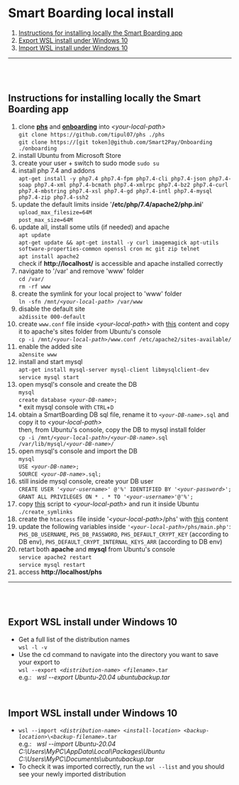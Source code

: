 # Smart Boarding local install

1. [Instructions for installing locally the Smart Boarding app](#summary1)
1. [Export WSL install under Windows 10](#summary2)
3. [Import WSL install under Windows 10](#summary3)

---

<br><br>
## Instructions for installing locally the Smart Boarding app <a name="summary1"></a>

<ol>
  <li>
    clone <b><a href="https://github.com/tipul07/phs">phs</a></b> and <b><a href="https://github.com/Smart2Pay/Onboarding">onboarding</a></b> into <i>&lt;your-local-path&gt;</i><br/>
    <code>git clone https://github.com/tipul07/phs ./phs</code><br/>
    <code>git clone https://[git token]@github.com/Smart2Pay/Onboarding ./onboarding</code>
  </li>
  <li>
    install Ubuntu from Microsoft Store
  </li>
  <li>
    create your user + switch to sudo mode <code>sudo su</code>
  </li>
  <li>
    install php 7.4 and addons<br/>
    <code>apt-get install -y php7.4 php7.4-fpm php7.4-cli php7.4-json php7.4-soap php7.4-xml php7.4-bcmath php7.4-xmlrpc php7.4-bz2 php7.4-curl php7.4-mbstring php7.4-xsl php7.4-gd php7.4-intl php7.4-mysql php7.4-zip php7.4-ssh2</code>
  </li>
	<li>
		update the default limits inside '<b>/etc/php/7.4/apache2/php.ini</b>'<br/>
		<code>upload_max_filesize=64M</code><br/>
		<code>post_max_size=64M</code>
	</li>
  <li>
    update all, install some utils (if needed) and apache<br/>
    <code>apt update</code><br/>
    <code>apt-get update && apt-get install -y curl imagemagick apt-utils software-properties-common openssl cron mc git zip telnet</code><br/>
    <code>apt install apache2</code><br/>
    check if <b>http://localhost/</b> is accessible and apache installed correctly
  </li>
  <li>
    navigate to '/var' and remove 'www' folder<br/>
    <code>cd /var/</code><br/>
    <code>rm -rf www</code>
  </li>
  <li>
    create the symlink for your local project to 'www' folder<br/>
    <code>ln -sfn /mnt/<i>&lt;your-local-path&gt;</i> /var/www</code>
  </li>
  <li>
    disable the default site<br/>
    <code>a2dissite 000-default</code>
  </li>
  <li>
    create <code>www.conf</code> file inside <i>&lt;your-local-path&gt;</i> with <a href="res/www.conf">this</a> content and copy it to apache's sites folder from Ubuntu's console<br/>
    <code>cp -i /mnt/<i>&lt;your-local-path&gt;</i>/www.conf /etc/apache2/sites-available/</code>
  </li>
  <li>
    enable the added site<br/>
    <code>a2ensite www</code>
  </li>
  <li>
    install and start mysql<br/>
    <code>apt-get install mysql-server mysql-client libmysqlclient-dev</code><br/>
    <code>service mysql start</code>
  </li>
  <li>
    open mysql's console and create the DB<br/>
		<code>mysql</code><br/>
    <code>create database <i>&lt;your-DB-name&gt;</i>;</code><br//>
    * exit mysql console with <code>CTRL</code>+<code>D</code>
  </li>
  <li>
    obtain a SmartBoarding DB sql file, rename it to <code><i>&lt;your-DB-name&gt;</i>.sql</code> and copy it to <i>&lt;your-local-path&gt;</i><br/>
    then, from Ubuntu's console, copy the DB to mysql install folder<br/>
    <code>cp -i /mnt/<i>&lt;your-local-path&gt;</i>/<i>&lt;your-DB-name&gt;</i>.sql /var/lib/mysql/<i>&lt;your-DB-name&gt;</i>/</code>
  </li>
  <li>
    open mysql's console and import the DB<br/>
		<code>mysql</code><br/>
    <code>USE <i>&lt;your-DB-name&gt;</i>;</code><br/>
	  <code>SOURCE <i>&lt;your-DB-name&gt;</i>.sql;</code>
  </li>
  <li>
    still inside mysql console, create your DB user<br/>
    <code>CREATE USER '<i>&lt;your-username&gt;</i>' @'%' IDENTIFIED BY '<i>&lt;your-password&gt;</i>';</code><br/>
    <code>GRANT ALL PRIVILEGES ON * . * TO '<i>&lt;your-username&gt;</i>'@'%';</code>
  </li>
  <li>
    copy <a href="res/create_symlinks.sh">this</a> script to <i>&lt;your-local-path&gt;</i> and run it inside Ubuntu<br/>
    <code>./create_symlinks</code>
  </li>
  <li>
		create the <code>htaccess</code> file inside '<i>&lt;your-local-path&gt;</i>/phs' with <a href="res/htaccess">this</a> content
  </li>
	<li>
		update the following variables inside <code>'<i>&lt;your-local-path&gt;</i>/phs/main.php'</code>:<br/>
		<code>PHS_DB_USERNAME</code>, <code>PHS_DB_PASSWORD</code>, <code>PHS_DEFAULT_CRYPT_KEY</code> (according to DB env), <code>PHS_DEFAULT_CRYPT_INTERNAL_KEYS_ARR</code> (according to DB env)
	</li>
	<li>
		retart both <b>apache</b> and <b>mysql</b> from Ubuntu's console<br/>
		<code>service apache2 restart</code><br/>
		<code>service mysql restart</code>
	</li>
	<li>
		access <b>http://localhost/phs</b>
	</li>
</ol>

---
<br/><br/>
## Export WSL install under Windows 10 <a name="summary2"></a>
<ul>
	<li>
		Get a full list of the distribution names<br/>
		<code>wsl -l -v</code>
	</li>
	<li>
		Use the cd command to navigate into the directory you want to save your export to<br/>
		<code>wsl --export <i>&lt;distribution-name&gt;</i> <i>&lt;filename&gt;</i>.tar</code><br>
		e.g.: &nbsp;&nbsp;<i>wsl --export Ubuntu-20.04 ubuntubackup.tar</i>
	</li>
</ul>
<br/>

## Import WSL install under Windows 10 <a name="summary3"></a>
<ul>
	<li>
		<code>wsl --import <i>&lt;distribution-name&gt;</i> <i>&lt;install-location&gt;</i> <i>&lt;backup-location&gt;</i>\<i>&lt;backup-filename&gt;</i>.tar</code><br/>
		e.g.: &nbsp;&nbsp;<i>wsl --import Ubuntu-20.04 C:\Users\MyPC\AppData\Local\Packages\Ubuntu C:\Users\MyPC\Documents\ubuntubackup.tar</i>
	</li>
	<li>
		To check it was imported correctly, run the <code>wsl --list</code> and you should see your newly imported distribution
	</li>
</ul>
			
	
